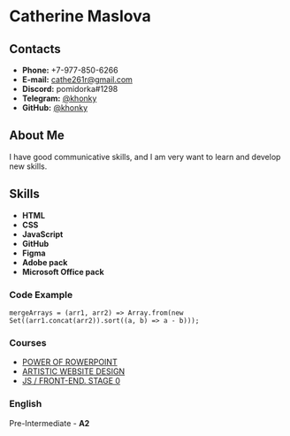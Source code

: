 # Catherine Maslova
## Contacts
- **Phone:** +7-977-850-6266
- **E-mail:** cathe261r@gmail.com
- **Discord:** pomidorka#1298
- **Telegram:** [@khonky](https://t.me/khonky)
- **GitHub:** [@khonky](https://github.com/khonky)
## About Me
I have good communicative skills, and I am very want to learn and develop new skills.
## Skills
- **HTML**
- **CSS**
- **JavaScript**
- **GitHub**
- **Figma**
- **Adobe pack**
- **Microsoft Office pack**
### Code Example
```
mergeArrays = (arr1, arr2) => Array.from(new Set((arr1.concat(arr2)).sort((a, b) => a - b)));
```
### Courses
- [POWER OF ROWERPOINT](https://bonnieandslide.com/power-of-powerpoint)
- [ARTISTIC WEBSITE DESIGN](https://www.coursera.org/learn/art-site-engineering?specialization=proyektirovaniye-sayta)
- [JS / FRONT-END. STAGE 0](https://rs.school/js-stage0)
### English
Pre-Intermediate - **A2**
